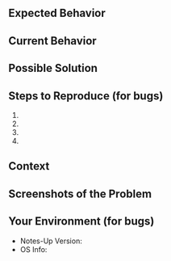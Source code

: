 <!--- Thank you for making a bug report! This allows us to make the app even better. -->
<!--- Filling out the following information will help us reproduce and fix the problem faster. -->

## Expected Behavior
<!--- If you're describing a bug, tell us what should happen -->
<!--- If you're suggesting a change/improvement, tell us how it should work -->

## Current Behavior
<!--- If describing a bug, tell us what happens instead of the expected behavior -->
<!--- If suggesting a change/improvement, explain the difference from current behavior -->

## Possible Solution
<!--- Not obligatory, but suggest a fix/reason for the bug, -->
<!--- or ideas how to implement the addition or change -->

## Steps to Reproduce (for bugs)
<!--- Help us reproduce the issue by providing us a set of steps to reproduce this bug -->
1.
2.
3.
4.

## Context
<!--- How has this issue affected you? What are you trying to accomplish? -->
<!--- Providing context helps us come up with a solution that is most useful in the real world -->
<!--- If you have a terminal output you can share with us that would also be great! -->

<!--- To get debug messages: G_MESSAGES_DEBUG=all com.github.philip-scott.notes-up -->

## Screenshots of the Problem
<!--- If you can show us a screenshot of the issue, this is the space for it! -->
<!--- If you're suggesting a feature and can give us a mockup, that would also be great! -->

## Your Environment (for bugs)
<!--- Include as many relevant details about the environment you experienced the bug in -->
<!--- If you can also run the following command and put the output here, that would be super helpful!  -->
<!---                   uname -a && cat /etc/os-release          -->

- Notes-Up Version: <!-- From Release, or Commit if compiled from source -->
- OS Info:

